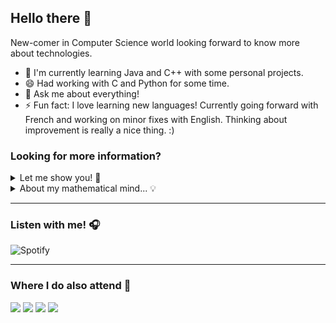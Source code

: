 ## Hello there 👋
New-comer in Computer Science world looking forward to know more about technologies.
- 🌱 I'm currently learning Java and C++ with some personal projects.
- 😄 Had working with C and Python for some time.
- 💬 Ask me about everything!
- ⚡ Fun fact: I love learning new languages! Currently going forward with French and working on minor fixes with English. Thinking about improvement is really a nice thing. :)

### Looking for more information?
<details>
  <summary>
    Let me show you! 👀
  </summary>

#### Currently working with
<img height="35" width="35" src="https://raw.githubusercontent.com/github/explore/80688e429a7d4ef2fca1e82350fe8e3517d3494d/topics/python/python.png" /> <img height="35" width="35" src="c-programming.svg"> <img height="35" width="35" src="java-svgrepo-com.svg"> <img height="35" width="35" src="https://plugins.jetbrains.com/files/9759/86800/icon/META-INF_pluginIcon.svg"> <img height="35" width="35" src="https://upload.wikimedia.org/wikipedia/commons/thumb/3/3f/Git_icon.svg/1024px-Git_icon.svg.png">


  ![Metrics](https://metrics.lecoq.io/natan-dot-com?template=classic&languages=1&languages.colors=github&languages.threshold=0%25&config.timezone=America%2FSao_Paulo&config.animated=true)
</details>

<details>
  <summary>
    About my mathematical mind... 💡
  </summary>

#### Besides I'm not undergraduating in Mathematics, I still study maths as a hobby.

I used to love maths since when I was in High School. After getting into university I could say I met up what **real** maths is and then my interest in it just grew up! Almost all of my study moments in maths happen outside the university and I think it's doing really good for academic pourposes.

I could also point some of the areas I'm most interested in:
- General Statistics and Probability
- Discrete Mathematics and Graph Theory
- Abstract and Linear Algebra


It's certainly the science field which gets me excited the most. :)

</details>

---

### Listen with me! 🎧
![Spotify](https://novatorem-eosin-delta.vercel.app/api/spotify)

---

### Where I do also attend 💬
[<img src="https://img.shields.io/badge/-Telegram-lightgrey" />](https://t.me/Natansh) [<img src="https://img.shields.io/badge/-LinkedIn-blue" />](https://www.linkedin.com/in/natan-sanches-0b79961bb/) [<img src="https://img.shields.io/badge/-Reddit-red">](https://www.reddit.com/user/PointlessAza) [<img src="https://img.shields.io/badge/-Goodreads-orange">](https://www.goodreads.com/user/show/127088506-natan)

<!--
**natan-dot-com/natan-dot-com** is a ✨ _special_ ✨ repository because its `README.md` (this file) appears on your GitHub profile.
